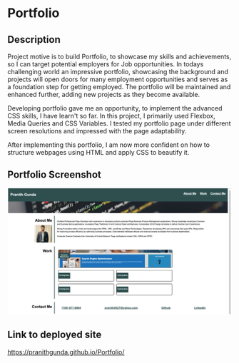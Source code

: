 # Portfolio

## Description

Project motive is to build Portfolio, to showcase my skills and achievements, so I can target potential employers for Job opportunities. In todays challenging world an impressive portfolio, showcasing the background and projects will open doors for many employment opportunities and serves as a foundation step for getting employed. The portfolio will be maintained and enhanced further, adding new projects as they become available.

Developing portfolio gave me an opportunity, to implement the advanced CSS skills, I have learn't so far. In this project, I primarily used Flexbox, Media Queries and CSS Variables. I tested my portfolio page under different screen resolutions and impressed with the page adaptability.

After implementing this portfolio, I am now more confident on how to structure webpages using HTML and apply CSS to beautify it.

## Portfolio Screenshot

![Pranith Gunda Portfolio](assets/images/Portfolio.png)

## Link to deployed site

https://pranithgunda.github.io/Portfolio/



